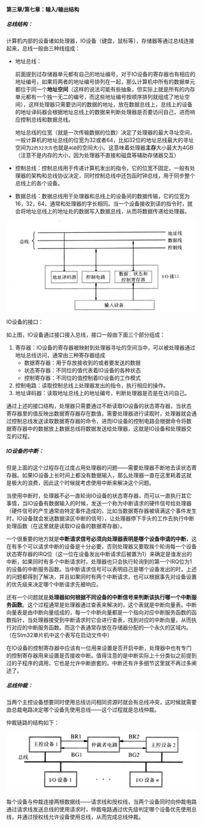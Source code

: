 #### 第三章/第七章：输入/输出结构

##### 总线结构：

计算机内部的设备诸如处理器，IO设备（键盘，鼠标等），存储器等通过总线连接起来，总线一般由三种线组成：

- 地址总线：

  前面提到过存储器单元都有自己的地址编号，对于IO设备的寄存器也有相应的地址编号，如果将两者的地址编号排列在一起，那么计算机中所有的数据单元都位于同一个**地址空间**（这样的说法可能有些抽象，但实际上就是所有的内存单元都有一个独一无二的编号，而这些地址编号按顺序排列就组成了地址空间），这样处理器只需要访问的数据的地址，放在数据总线上，总线上的设备的地址译码器会根据地址总线上的数据来判断处理器是否要访问自己，进而响应控制总线和数据总线。

  地址总线的位宽（就是一次传输数据的位数）决定了处理器的最大寻址空间，一般计算机的地址总线的位宽为32或者64，比如32位的地址总线最大的寻址空间为`2的32次方`也就是`4GB`的空间大小。这意味着处理器**主存**大小最大为4GB（注意不是内存的大小，因为处理器不直接和磁盘等辅助存储器交互）

- 控制总线：控制总线用于传递计算机发出的指令，它的位宽不固定，一般有处理器的架构和总线协议决定，同时控制总线中还包函时钟总线，用于同步整个总线上的各个设备。

- 数据总线：数据总线用于处理器和总线上的设备间的数据传输，它的位宽为16，32，64，通常和处理器的字长相同。当一个设备接收到读的指令时，就会将地址总线上的地址处的数据写入数据总线，从而将数据传递给处理器。

![计算机总线](.\Picture\计算机总线.png)

IO设备的接口：

如上图，IO设备通过接口接入总线，接口一般由下面三个部分组成：

1. 寄存器：IO设备的寄存器被映射到处理器寻址的空间当中，可以被处理器通过地址总线访问，通常由三种寄存器组成
   - 数据寄存器：用于存放接收到的或者要发送的数据
   - 状态寄存器：不同位的值代表着IO设备的各种状态
   - 控制寄存器：不同位的值控制着IO设备的工作模式
2. 控制电路：读取控制总线上处理器发出的指令，执行相应的操作。
3. 地址译码器：读取地址总线上的地址编号，判断处理器是否是在访问自己。

通过上述的接口结构，处理器只需要通过不断读取IO设备的状态寄存器，当状态寄存器里的值反映出数据寄存器存在数值，需要处理器进行读取时，处理器就会通过控制总线发送读取数据寄存器的命令，进而IO设备的控制电路会根据命令将数据寄存器中的数据放上数据总线将数据发送给处理器，这就是IO设备和处理器交互的过程。

##### **IO设备的中断：**

但是上面的这个过程存在过度占用处理器的问题——需要处理器不断地去读状态寄存器。如果IO设备上长时间上都没有数据输入，那么处理器一直在这里耗着这就是极大的浪费，因此这个时候就考虑使用中断来解决这个问题。

当使用中断时，处理器不必一直轮询IO设备的状态寄存器，而可以一直执行其它事情，当IO设备有数据输入的时候，发送一个称为中断请求的硬件信号给处理器（硬件信号的产生通常由特定事件造成的，比如当数据寄存器被填满这个事件发生时，IO设备就会发送数据读区中断的信号），让处理器停下手头的工作去执行中断处理函数（在这里就是读取IO设备的数据寄存器）。

一个很重要的地方就是**中断请求信号必须向处理器表明是哪个设备申请的中断**，这在有多个可以请求中断的设备是十分必要，否则处理器又要取挨个轮询每一个设备状态寄存器的IRQ位（这一位在设备发出中断请求后被置为1）来确定是谁发出的中断，如果同时有多个中断请求时，处理器也只会执行轮询到的第一个IRQ位为1的设备的中断服务函数。当中断请求信号可以表明自己是哪个设备发出的时，上述的问题都得到了解决，并且如果同时有两个中断请求，也可以根据事先对设备设置的优先级来决定哪个中断请求先被响应。

还有一个问题就是**处理器如何根据不同设备的中断信号来判断该执行哪一个中断服务函数**。这个过程通常是处理器通过查表来解决的，这个表就是中断向量表。中断向量表是由中断向量组成的，每一个中断向量都是一个指向对应中断服务函数的函数指针，当处理器接受到中断请求时它会进行查表，找到对应的中断向量，从而执行对应的中断服务函数。而这个表通常存放在存储器分配的一个永久的区域内。（在Stm32单片机中这个表写在启动文件中）

在IO设备的控制寄存器中应该有一位用来设置是否开启中断，处理器中也有专门的控制寄存器用来设置是否接收中断。值得注意的是中断实际上十分类似之前提到过的子程序的调用，它也是允许中断嵌套的。中断还有许多细节这里就不再过多阐述了。

##### **总线仲裁：**	

当两个主控设备想要同时使用总线访问相同资源时就会有总线冲突，这时候就需要由总裁电路决定哪个设备先使用总线——这个过程就是总线仲裁。

仲裁链路的结构如下：

![总线仲裁](.\Picture\总线仲裁.png)

每个设备与仲裁连接两根数据线——请求线和授权线，当两个设备同时向仲裁电路通过请求线发送总线的使用请求时，仲裁电路通过优先级判定哪个设备优先使用总线，并通过授权线允许设备使用总线，从而完成总线仲裁。
